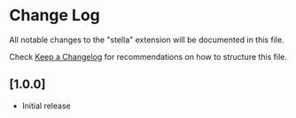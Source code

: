 # Change Log

All notable changes to the "stella" extension will be documented in this file.

Check [Keep a Changelog](http://keepachangelog.com/) for recommendations on how to structure this file.

## [1.0.0]

- Initial release
